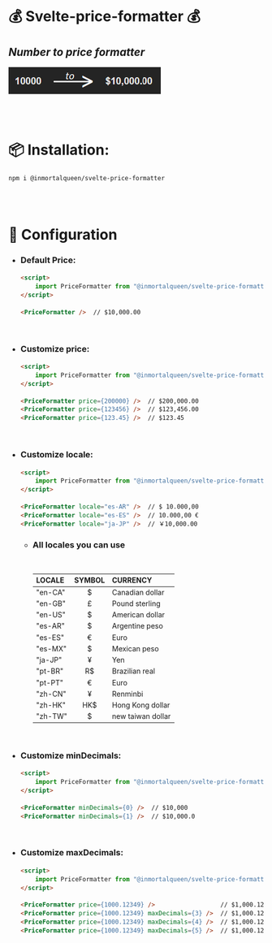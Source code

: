 # 💰 Svelte-price-formatter 💰

## *Number to price formatter*
![1000 to $10,000.00](/src/example.png)

<br>
<br>

# 📦 Installation:
```
npm i @inmortalqueen/svelte-price-formatter
```

<br>
<br>

# 🔧 Configuration

* ### Default Price:
    ``` HTML
    <script>
        import PriceFormatter from "@inmortalqueen/svelte-price-formatter";
    </script>
    
    <PriceFormatter />  // $10,000.00
    ```

<br>

* ### Customize price:
    ``` HTML
    <script>
        import PriceFormatter from "@inmortalqueen/svelte-price-formatter";
    </script>

    <PriceFormatter price={200000} />  // $200,000.00
    <PriceFormatter price={123456} />  // $123,456.00
    <PriceFormatter price={123.45} />  // $123.45
    ```

<br>

* ### Customize locale:
    ``` HTML
    <script>
        import PriceFormatter from "@inmortalqueen/svelte-price-formatter";
    </script>

    <PriceFormatter locale="es-AR" />  // $ 10.000,00
    <PriceFormatter locale="es-ES" />  // 10.000,00 €
    <PriceFormatter locale="ja-JP" />  // ￥10,000.00
    ```
    * ### All locales you can use
        <br>

        | LOCALE  | SYMBOL | CURRENCY          |
        |:--------|:------:|:------------------|
        | "en-CA" | $      | Canadian dollar   |
        | "en-GB" | £      | Pound sterling    |
        | "en-US" | $      | American dollar   |
        | "es-AR" | $      | Argentine peso    |
        | "es-ES" | €      | Euro              |
        | "es-MX" | $      | Mexican peso      |
        | "ja-JP" | ¥      | Yen               |
        | "pt-BR" | R$     | Brazilian real    |
        | "pt-PT" | €      | Euro              |
        | "zh-CN" | ¥      | Renminbi          |
        | "zh-HK" | HK$    | Hong Kong dollar  |
        | "zh-TW" | $      | new taiwan dollar |

<br>

* ### Customize minDecimals:
    ``` HTML
    <script>
        import PriceFormatter from "@inmortalqueen/svelte-price-formatter";
    </script>

    <PriceFormatter minDecimals={0} />  // $10,000
    <PriceFormatter minDecimals={1} />  // $10,000.0
    ```

<br>

* ### Customize maxDecimals:
    ``` HTML
    <script>
        import PriceFormatter from "@inmortalqueen/svelte-price-formatter";
    </script>
    
    <PriceFormatter price={1000.12349} />                  // $1,000.12
    <PriceFormatter price={1000.12349} maxDecimals={3} />  // $1,000.123
    <PriceFormatter price={1000.12349} maxDecimals={4} />  // $1,000.1235    X >= 5 = true  -->  9.12349 = 9.1235
    <PriceFormatter price={1000.12349} maxDecimals={5} />  // $1,000.12349
    ```
